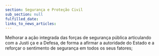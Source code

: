 ```yaml
---
section: Segurança e Proteção Civil
sub_section: null
fulfilled_date:
links_to_news_articles:
---
```


Melhorar a ação integrada das forças de segurança pública articulando com a Justi ça e a Defesa, de forma a afirmar a autoridade do Estado e a reforçar o sentimento de segurança em todos os seus fatores;